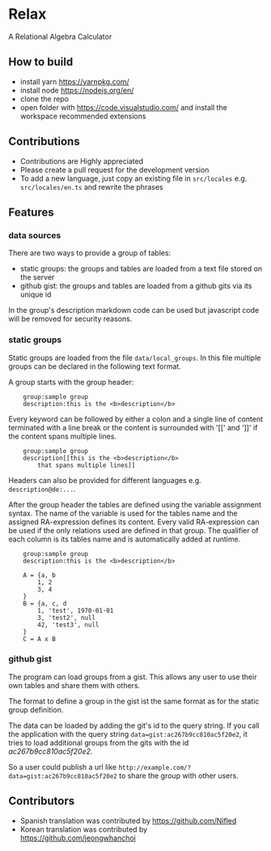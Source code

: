 # Relax 
A Relational Algebra Calculator

## How to build
* install yarn https://yarnpkg.com/
* install node https://nodejs.org/en/
* clone the repo
* open folder with https://code.visualstudio.com/ and install the workspace recommended extensions

## Contributions
* Contributions are Highly appreciated
* Please create a pull request for the development version
* To add a new language, just copy an existing file in `src/locales` e.g. `src/locales/en.ts` and rewrite the phrases

## Features

### data sources
There are two ways to provide a group of tables:

* static groups: the groups and tables are loaded from a text file stored on the server
* github gist: the groups and tables are loaded from a github gits via its unique id

In the group's description markdown code can be used but javascript code will be removed for security reasons.

### static groups
Static groups are loaded from the file `data/local_groups`.
In this file multiple groups can be declared in the following text format.

A group starts with the group header:
        
        group:sample group
        description:this is the <b>description</b>

Every keyword can be followed by either a colon and a single line of content terminated with a line break or
the content is surrounded with '[[' and ']]' if the content spans multiple lines.
        
        group:sample group
        description[[this is the <b>description</b>
            that spans multiple lines]]

Headers can also be provided for different languages e.g. `description@de:...`.

After the group header the tables are defined using the variable assignment syntax.
The name of the variable is used for the tables name and the assigned RA-expression defines its content.
Every valid RA-expression can be used if the only relations used are defined in that group.
The qualifier of each column is its tables name and is automatically added at runtime.

        group:sample group
        description:this is the <b>description</b>
        
        A = {a, b
            1, 2
            3, 4
        }
        B = {a, c, d
            1, 'test', 1970-01-01
			3, 'test2', null
			42, 'test3', null
        }
        C = A x B

### github gist

The program can load groups from a gist.
This allows any user to use their own tables and share them with others.

The format to define a group in the gist ist the same format as for the static group definition.

The data can be loaded by adding the git's id to the query string.
If you call the application with the query string `data=gist:ac267b9cc810ac5f20e2`, 
it tries to load additional groups from the gits with the id _ac267b9cc810ac5f20e2_.

So a user could publish a url like `http://example.com/?data=gist:ac267b9cc810ac5f20e2` to share 
the group with other users.



## Contributors
* Spanish translation was contributed by https://github.com/Nifled
* Korean translation was contributed by https://github.com/jeongwhanchoi
